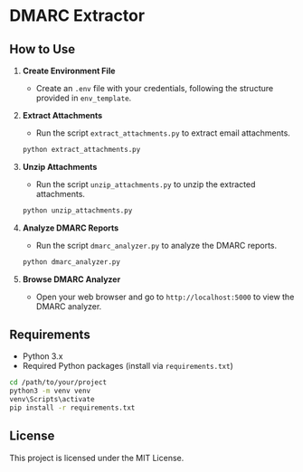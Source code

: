 # DMARC Extractor

## How to Use

1. **Create Environment File**
    - Create an `.env` file with your credentials, following the structure provided in `env_template`.

2. **Extract Attachments**
    - Run the script `extract_attachments.py` to extract email attachments.

    ```bash
    python extract_attachments.py
    ```

3. **Unzip Attachments**
    - Run the script `unzip_attachments.py` to unzip the extracted attachments.

    ```bash
    python unzip_attachments.py
    ```

4. **Analyze DMARC Reports**
    - Run the script `dmarc_analyzer.py` to analyze the DMARC reports.

    ```bash
    python dmarc_analyzer.py
    ```

5. **Browse DMARC Analyzer**
    - Open your web browser and go to `http://localhost:5000` to view the DMARC analyzer.

## Requirements

- Python 3.x
- Required Python packages (install via `requirements.txt`)

```bash
cd /path/to/your/project
python3 -m venv venv
venv\Scripts\activate
pip install -r requirements.txt
```

## License

This project is licensed under the MIT License.
